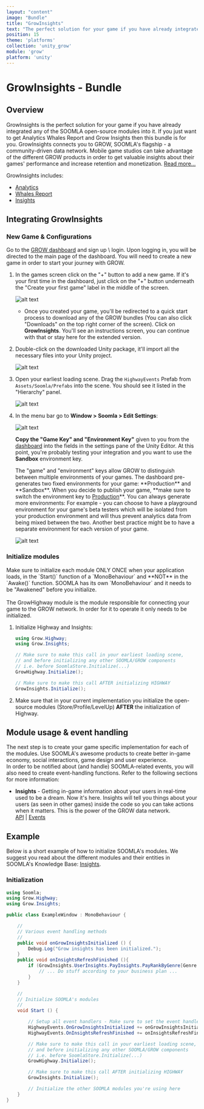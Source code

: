 ```yaml
---
layout: "content"
image: "Bundle"
title: "GrowInsights"
text: "The perfect solution for your game if you have already integrated any of the SOOMLA open-source modules into it. If you just want to get Analytics, Whales Report and Grow Insights then this bundle is for you."
position: 15
theme: 'platforms'
collection: 'unity_grow'
module: 'grow'
platform: 'unity'
---
```


# GrowInsights - Bundle

## Overview

GrowInsights is the perfect solution for your game if you have already integrated any of the SOOMLA open-source modules into it. If you just want to get Analytics Whales Report and Grow Insights then this bundle is for you. GrowInsights connects you to GROW, SOOMLA's flagship - a community-driven data network. Mobile game studios can take advantage of the different GROW products in order to get valuable insights about their games' performance and increase retention and monetization. [Read more...](/unity/grow/Grow_About)

GrowInsights includes:

- [Analytics](/unity/grow/Grow_Analytics)
- [Whales Report](/unity/grow/Grow_WhalesReport)
- [Insights](/unity/grow/Grow_Insights)

## Integrating GrowInsights

### New Game & Configurations

Go to the [GROW dashboard](http://dashboard.soom.la) and sign up \ login. Upon logging in, you will be directed to the main page of the dashboard. You will need to create a new game in order to start your journey with GROW.

1. In the games screen click on the "+" button to add a new game. If it's your first time in the dashboard, just click on the "+" button underneath the "Create your first game" label in the middle of the screen.

	  ![alt text](/img/tutorial_img/unity_grow/addNewApp.png "Add new app")

	* Once you created your game, you'll be redirected to a quick start process to download any of the GROW bundles (You can also click "Downloads" on the top right corner of the screen). Click on **GrowInsights**. You'll see an instructions screen, you can continue with that or stay here for the extended version.  

2. Double-click on the downloaded Unity package, it'll import all the necessary files into your Unity project.

	![alt text](/img/tutorial_img/unity_grow/importHighway.png "import")

3. Open your earliest loading scene.  Drag the `HighwayEvents` Prefab from `Assets/Soomla/Prefabs` into the scene. You should see it listed in the "Hierarchy" panel.

	![alt text](/img/tutorial_img/unity_grow/prefabsStoreAndHighway.png "Prefabs")

4. In the menu bar go to **Window > Soomla > Edit Settings**:

	![alt text](/img/tutorial_img/unity_grow/soomlaSettingsUltimate.png "SOOMLA Settings")

	**Copy the "Game Key" and "Environment Key"** given to you from the [dashboard](http://dashboard.soom.la) into the fields in the settings pane of the Unity Editor. At this point, you're probably testing your integration and you want to use the **Sandbox** environment key.

	<div class="info-box">The "game" and "environment" keys allow GROW to distinguish between multiple environments of your games. The dashboard pre-generates two fixed environments for your game: **Production** and **Sandbox**. When you decide to publish your game, **make sure to switch the environment key to <u>Production</u>**.  You can always generate more environments:  For example - you can choose to have a playground environment for your game's beta testers which will be isolated from your production environment and will thus prevent analytics data from being mixed between the two.  Another best practice might be to have a separate environment for each version of your game.</div>

	![alt text](/img/tutorial_img/unity_grow/dashboardKeys.png "Game key and Env key")

### Initialize modules

<div class="info-box">Make sure to initialize each module ONLY ONCE when your application loads, in the `Start()` function of a `MonoBehaviour` and **NOT** in the `Awake()` function. SOOMLA has its own `MonoBehaviour` and it needs to be "Awakened" before you initialize.</div>
<br>
<div class="info-box">The GrowHighway module is the module responsible for connecting your game to the GROW network. In order for it to operate it only needs to be initialized.</div>

1. Initialize Highway and Insights:

	``` cs
	using Grow.Highway;
	using Grow.Insights;

	// Make sure to make this call in your earliest loading scene,
	// and before initializing any other SOOMLA/GROW components
	// i.e. before SoomlaStore.Initialize(...)
	GrowHighway.Initialize();

	// Make sure to make this call AFTER initializing HIGHWAY
    GrowInsights.Initialize();
	```

2. Make sure that in your current implementation you initialize the open-source modules (Store/Profile/LevelUp) **AFTER** the initialization of Highway.

## Module usage & event handling

The next step is to create your game specific implementation for each of the modules. Use SOOMLA's awesome products to create better in-game economy, social interactions, game design and user experience.  
In order to be notified about (and handle) SOOMLA-related events, you will also need to create event-handling functions. Refer to the following sections for more information:

- **Insights** - Getting in-game information about your users in real-time used to be a dream. Now it's here. Insights will tell you things about your users (as seen in other games) inside the code so you can take actions when it matters. This is the power of the GROW data network.  
[API](/unity/grow/Grow_Insights#MainClasses&Methods) | [Events](/unity/grow/Grow_Insights#Events)

## Example

Below is a short example of how to initialize SOOMLA's modules. We suggest you read about the different modules and their entities in SOOMLA's Knowledge Base:  [Insights](/unity/grow/Grow_Insights).

### Initialization

``` cs
using Soomla;
using Grow.Highway;
using Grow.Insights;

public class ExampleWindow : MonoBehaviour {

	//
	// Various event handling methods
	//
	public void onGrowInsightsInitialized () {
		Debug.Log("Grow insights has been initialized.");
	}
	public void onInsightsRefreshFinished (){
		if (GrowInsights.UserInsights.PayInsights.PayRankByGenre[Genre.Educational] > 3) {
			// ... Do stuff according to your business plan ...
		}
	}

	//
	// Initialize SOOMLA's modules
	//
	void Start () {

		// Setup all event handlers - Make sure to set the event handlers before you initialize
		HighwayEvents.OnGrowInsightsInitialized += onGrowInsightsInitialized;
		HighwayEvents.OnInsightsRefreshFinished += onInsightsRefreshFinished;

		// Make sure to make this call in your earliest loading scene,
		// and before initializing any other SOOMLA/GROW components
		// i.e. before SoomlaStore.Initialize(...)
		GrowHighway.Initialize();

		// Make sure to make this call AFTER initializing HIGHWAY
		GrowInsights.Initialize();

        // Initialize the other SOOMLA modules you're using here
	}
}
```
